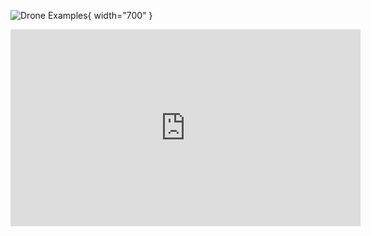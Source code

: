 ![Drone Examples](https://github.com/jeffgillan/resource_mapping_with_drones/assets/images/Drone_examples_1.png){ width="700" }



<iframe width="560" height="315" src="https://www.youtube.com/embed/1VUXgwoNQRs" title="YouTube video player" frameborder="0" allow="accelerometer; autoplay; clipboard-write; encrypted-media; gyroscope; picture-in-picture; web-share" allowfullscreen></iframe>
            
     
